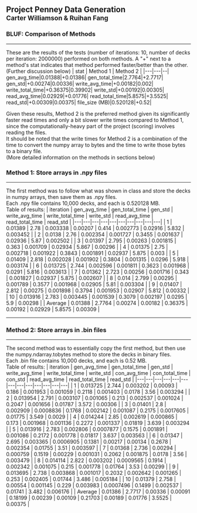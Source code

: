 ## Project Penney Data Generation<br><sup>Carter Williamson & Ruihan Fang</sup>
### BLUF: Comparison of Methods
___
These are the results of the tests (number of iterations:  10, number of decks per iteration: 2000000) performed on both methods. A "+" next to a method's stat indicates that method performed faster/better than the other. <br>(Further discussion below)
| stat | Method 1 | Method 2 |
|---|---|--|
gen_avg_time|0.01388|+0.01386|
gen_total_time|2.7764|+2.7717|
gen_std|+0.00274|0.00336|
write_avg_time|+0.00182|0.002|
write_total_time|+0.36375|0.39902|
write_std|+0.00192|0.00305|
read_avg_time|0.02929|+0.01776|
read_total_time|5.8575|+3.5525|
read_std|+0.00309|0.00375|
file_size (MB)|0.520128|+0.52|

Given these results, Method 2 is the preferred method given its significantly faster read times  and only a bit slower write times compared to Method 1, since the computationally-heavy part of the project (scoring) involves  reading the files.  <br> It should be noted that the write times for Method 2 is a combination of the time to convert the numpy array to bytes and the time to write those bytes to a binary file.<br> (More detailed information on the methods in sections below)
### Method 1: Store arrays in .npy files
___
The first method was to follow what was shown in class and store the decks in numpy arrays, then save them as .npy files.<br>Each .npy file contains 10,000 decks, and each is 0.520128 MB.<br>Table of results: 
| iteration | gen_avg_time | gen_total_time | gen_std | write_avg_time | write_total_time | write_std | read_avg_time | read_total_time | read_std |
|---|---|---|---|---|---|---|---|---|---|
| 1 | 0.01389 | 2.78 | 0.003338 | 0.00207 | 0.414 | 0.002773 | 0.02916 | 5.832 | 0.003452 |
| 2 | 0.0138 | 2.76 | 0.002354 | 0.001727 | 0.3455 | 0.001637 | 0.02936 | 5.87 | 0.002502 |
| 3 | 0.01397 | 2.795 | 0.00263 | 0.001815 | 0.363 | 0.001709 | 0.02934 | 5.867 | 0.00296 |
| 4 | 0.01375 | 2.75 | 0.002718 | 0.001922 | 0.3843 | 0.001891 | 0.02937 | 5.875 | 0.003 |
| 5 | 0.01409 | 2.818 | 0.002028 | 0.001902 | 0.3804 | 0.001315 | 0.0296 | 5.918 | 0.003174 |
| 6 | 0.013725 | 2.744 | 0.002596 | 0.001811 | 0.3623 | 0.001968 | 0.0291 | 5.816 | 0.003613 |
| 7 | 0.01362 | 2.723 | 0.00256 | 0.001716 | 0.343 | 0.001827 | 0.02937 | 5.875 | 0.002607 |
| 8 | 0.014 | 2.799 | 0.00295 | 0.001789 | 0.3577 | 0.001968 | 0.02905 | 5.81 | 0.003304 |
| 9 | 0.01407 | 2.812 | 0.00275 | 0.001898 | 0.3794 | 0.001953 | 0.02907 | 5.812 | 0.00332 |
| 10 | 0.013916 | 2.783 | 0.003445 | 0.001539 | 0.3079 | 0.002197 | 0.0295 | 5.9 | 0.00298 |
| Average | 0.01388 | 2.7764 | 0.00274 | 0.00182 | 0.36375 | 0.00192 | 0.02929 | 5.8575 | 0.00309 |
___
### Method 2: Store arrays in .bin files
___
The second method was to essentially copy the first method, but then use the numpy.ndarray.tobytes method to store the decks in binary files.<br>Each .bin file contains 10,000 decks, and each is 0.52 MB.<br>Table of results: 
| iteration | gen_avg_time | gen_total_time | gen_std | write_avg_time | write_total_time | write_std | con_avg_time | con_total_time | con_std | read_avg_time | read_total_time | read_std |
|---|---|---|---|---|---|---|---|---|---|---|---|---|
| 1 | 0.013725 | 2.744 | 0.003202 | 0.00093 | 0.186 | 0.001953 | 0.001059 | 0.2118 | 0.001403 | 0.0178 | 3.56 | 0.003294 |
| 2 | 0.013954 | 2.791 | 0.003107 | 0.001065 | 0.213 | 0.002537 | 0.001024 | 0.2047 | 0.001656 | 0.01787 | 3.572 | 0.00306 |
| 3 | 0.01401 | 2.8 | 0.002909 | 0.0008836 | 0.1768 | 0.002142 | 0.001087 | 0.2175 | 0.0017605 | 0.01775 | 3.549 | 0.0029 |
| 4 | 0.014244 | 2.85 | 0.002619 | 0.000865 | 0.173 | 0.001968 | 0.001136 | 0.2272 | 0.001337 | 0.01819 | 3.639 | 0.003294 |
| 5 | 0.013916 | 2.783 | 0.002806 | 0.0007877 | 0.1575 | 0.001891 | 0.001086 | 0.2172 | 0.001778 | 0.01817 | 3.637 | 0.003563 |
| 6 | 0.01347 | 2.695 | 0.003365 | 0.0006905 | 0.1381 | 0.00217 | 0.00134 | 0.2678 | 0.002354 | 0.01755 | 3.51 | 0.003597 |
| 7 | 0.01368 | 2.736 | 0.00294 | 0.000759 | 0.1519 | 0.00229 | 0.001031 | 0.2062 | 0.001875 | 0.0178 | 3.56 | 0.003479 |
| 8 | 0.014114 | 2.822 | 0.003202 | 0.0009565 | 0.1914 | 0.002342 | 0.001075 | 0.215 | 0.001778 | 0.01764 | 3.53 | 0.00299 |
| 9 | 0.013695 | 2.738 | 0.003868 | 0.001017 | 0.2032 | 0.002642 | 0.001265 | 0.253 | 0.002405 | 0.01744 | 3.486 | 0.005184 |
| 10 | 0.01379 | 2.758 | 0.00554 | 0.001145 | 0.229 | 0.003983 | 0.0007496 | 0.1499 | 0.002537 | 0.01741 | 3.482 | 0.006176 |
| Average | 0.01386 | 2.7717 | 0.00336 | 0.00091 | 0.18199 | 0.00239 | 0.00109 | 0.21703 | 0.00189 | 0.01776 | 3.5525 | 0.00375 |
